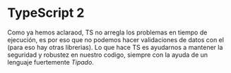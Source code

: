 # TypeScript 2

Como ya hemos aclaraod, TS no arregla los problemas en tiempo de ejecución, es por eso que no podemos hacer validaciones de datos con el (para eso hay otras librerias). Lo que hace TS es ayudarnos a mantener la seguridad y robustez en nuestro codigo, siempre con la ayuda de un lenguaje fuertemente *Tipado*.



